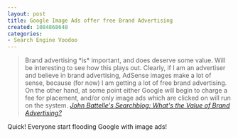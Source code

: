 ```yaml
--- 
layout: post
title: Google Image Ads offer free Brand Advertising
created: 1084868648
categories: 
- Search Engine Voodoo
---
```

<blockquote>
Brand advertising *is* important, and does deserve some value. Will be interesting to see how this plays out. Clearly, if I am an advertiser and believe in brand advertising, AdSense images make a lot of sense, because (for now) I am getting a lot of free brand advertising. On the other hand, at some point either Google will begin to charge a fee for placement, and/or only image ads which are clicked on will run on the system.
<cite><a href="http://battellemedia.com/archives/000665.php">John Battelle's Searchblog: What's the Value of Brand Advertising?</a></cite>
</blockquote>

<p>Quick! Everyone start flooding Google with image ads!</p>
